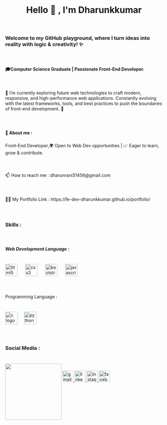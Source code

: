 <br clear="both">

<h1 align="center">Hello 👋 , I'm Dharunkkumar</h1>

###

<br clear="both">

<h3 align="left">Welcome to my GitHub playground, where I turn ideas into reality with logic & creativity! ✨</h3>

###

<br clear="both">

<h4 align="left">🎓Computer Science Graduate | Passionate Front-End Developer.</h4>

###

<br clear="both">

<p align="left">🌱 I’m currently exploring future web technologies to craft modern, responsive, and high-performance web applications. Constantly evolving with the latest frameworks, tools, and best practices to push the boundaries of front-end development. 🚀</p>

###

<br clear="both">

<h4 align="left">💬 About me :</h4>

###

<p align="left">Front-End Developer,🌍 Open to Web Dev opportunities | 📈 Eager to learn, grow & contribute.</p>

###

<br clear="both">

<p align="left">📫 How to reach me : dharunrani31456@gmail.com</p>

###

<br clear="both">

<p align="left">👨‍💻 My Portfolio Link : https://fe-dev-dharunkkumar.github.io/portfolio/</p>

###

<br clear="both">

<h3 align="left">Skills :</h3>

###

<br clear="both">

<h5 align="left">Web Development  Language :</h5>

###

<br clear="both">

<div align="left">
  <img src="https://cdn.jsdelivr.net/gh/devicons/devicon/icons/html5/html5-original.svg" height="39" alt="html5 logo"  />
  <img width="17" />
  <img src="https://cdn.jsdelivr.net/gh/devicons/devicon/icons/css3/css3-original.svg" height="39" alt="css3 logo"  />
  <img width="17" />
  <img src="https://cdn.jsdelivr.net/gh/devicons/devicon/icons/bootstrap/bootstrap-original.svg" height="39" alt="bootstrap logo"  />
  <img width="17" />
  <img src="https://cdn.jsdelivr.net/gh/devicons/devicon/icons/javascript/javascript-original.svg" height="39" alt="javascript logo"  />
</div>

###

<br clear="both">

<p align="left">Programming Language :</p>

###

<br clear="both">

<div align="left">
  <img src="https://cdn.jsdelivr.net/gh/devicons/devicon/icons/c/c-original.svg" height="40" alt="c logo"  />
  <img width="12" />
  <img src="https://cdn.jsdelivr.net/gh/devicons/devicon/icons/python/python-original.svg" height="40" alt="python logo"  />
</div>

###

<br clear="both">

<h3 align="left">Social Media :</h3>

###

<br clear="both">

<img align="left" height="180" src="https://media1.tenor.com/m/uxaUllex3-8AAAAC/anmie-hello.gif"  />

###

<div align="left">
  <a href="dharunrani31456@gmail.com" target="_blank">
    <img src="https://img.shields.io/static/v1?message=Gmail&logo=gmail&label=&color=D14836&logoColor=white&labelColor=&style=for-the-badge" height="35" alt="gmail logo"  />
  </a>
  <a href="www.linkedin.com/in/dharunkkumarn/" target="_blank">
    <img src="https://img.shields.io/static/v1?message=LinkedIn&logo=linkedin&label=&color=0077B5&logoColor=white&labelColor=&style=for-the-badge" height="35" alt="linkedin logo"  />
  </a>
  <a href="https://www.instagram.com/kirito_the_blackswords_man_?igsh=MTA1djJmYmphdXh3Zg==" target="_blank">
    <img src="https://img.shields.io/static/v1?message=Instagram&logo=instagram&label=&color=E4405F&logoColor=white&labelColor=&style=for-the-badge" height="35" alt="instagram logo"  />
  </a>
  <a href="https://www.facebook.com/profile.php?id=100069512687219" target="_blank">
    <img src="https://img.shields.io/static/v1?message=Facebook&logo=facebook&label=&color=1877F2&logoColor=white&labelColor=&style=for-the-badge" height="35" alt="facebook logo"  />
  </a>
</div>
